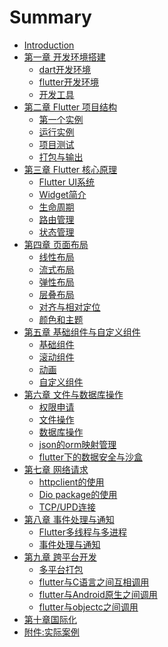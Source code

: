 # Summary

* [Introduction](README.md)
* [第一章 开发环境搭建](README.md)
  * [dart开发环境]()
  * [flutter开发环境]()
  * [开发工具]()
* [第二章 Flutter 项目结构]()
  * [第一个实例]()
  * [运行实例]()
  * [项目测试]()
  * [打包与输出]()
* [第三章 Flutter 核心原理]()
  * [Flutter UI系统]()
  * [Widget简介]()
  * [生命周期]()
  * [路由管理]()
  * [状态管理]()
* [第四章 页面布局]()
  * [线性布局]()
  * [流式布局]()
  * [弹性布局]()
  * [层叠布局]()
  * [对齐与相对定位]()
  * [颜色和主题]()
* [第五章 基础组件与自定义组件]()
  * [基础组件]()
  * [滚动组件]()
  * [动画]()
  * [自定义组件]()
* [第六章 文件与数据库操作]()
  * [权限申请]()
  * [文件操作]()
  * [数据库操作]()
  * [json的orm映射管理]()
  * [flutter下的数据安全与沙盒]()
* [第七章 网络请求]()
  * [httpclient的使用]()
  * [Dio package的使用]()
  * [TCP/UPD连接]()
* [第八章 事件处理与通知]()
  * [Flutter多线程与多进程]()
  * [事件处理与通知]()
* [第九章 跨平台开发]()
  * [多平台打包]()
  * [flutter与C语言之间互相调用]()
  * [flutter与Android原生之间调用]()
  * [flutter与objectc之间调用]()
* [第十章国际化]()
* [附件:实际案例]()